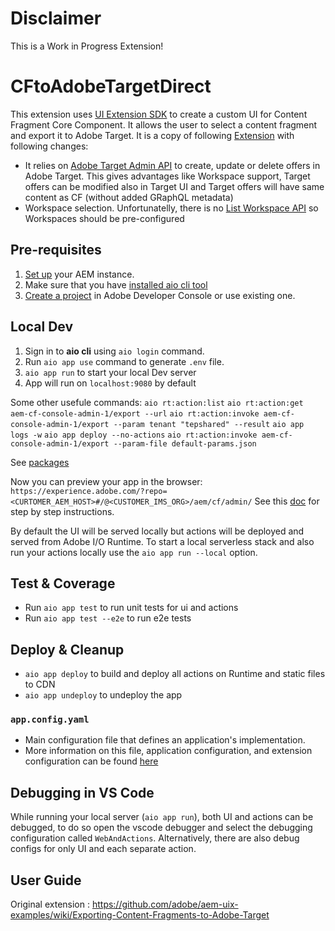 # Disclaimer

This is a Work in Progress Extension!

# CFtoAdobeTargetDirect

This extension uses [UI Extension SDK](https://developer.adobe.com/uix/docs/) to create a custom UI for Content Fragment Core Component.
It allows the user to select a content fragment and export it to Adobe Target. It is a copy of following [Extension](https://github.com/adobe/aem-uix-examples/blob/main/content-fragment-export-to-target/src/aem-cf-console-admin-1/actions/export/index.js) with following changes:

  * It relies on [Adobe Target Admin API](https://developer.adobe.com/target/administer/admin-api/#tag/Offers/operation/createOffer_1_1) to create, update or delete offers in Adobe Target. This gives advantages like Workspace support, Target offers can be modified also in Target UI and Target offers will have same content as CF (without added GRaphQL metadata)
  * Workspace selection. Unfortunatelly, there is no [List Workspace API](https://experienceleaguecommunities.adobe.com/t5/adobe-target-ideas/workspace-list-api-to-get-the-names-of-all-workspaces/idi-p/676644) so Workspaces should be pre-configured


## Pre-requisites
1. [Set up](https://github.com/adobe/aem-uix-examples/wiki/Exporting-Content-Fragments-to-Adobe-Target#aem-instance-setup) your AEM instance.
2. Make sure that you have [installed aio cli tool](https://developer.adobe.com/uix/docs/guides/local-environment/#manage-aio-cli-tool)
3.  [Create a project](https://developer.adobe.com/uix/docs/guides/creating-project-in-dev-console/) in Adobe Developer Console or use existing one.
## Local Dev

1. Sign in to **aio cli** using `aio login` command.
2. Run `aio app use` command to generate `.env` file.
3. `aio app run` to start your local Dev server
4. App will run on `localhost:9080` by default

Some other usefule commands:
`aio rt:action:list`
`aio rt:action:get aem-cf-console-admin-1/export --url`
`aio rt:action:invoke aem-cf-console-admin-1/export --param tenant "tepshared" --result`
`aio app logs -w`
`aio app deploy --no-actions`
`aio rt:action:invoke aem-cf-console-admin-1/export --param-file default-params.json`

See [packages](https://developer.adobe.com/runtime/docs/guides/using/creating_actions/)


Now you can preview your app in the browser: `https://experience.adobe.com/?repo=<CURTOMER_AEM_HOST>#/@<CUSTOMER_IMS_ORG>/aem/cf/admin/`
See this [doc](https://developer.adobe.com/uix/docs/guides/preview-extension-locally/) for step by step instructions.


By default the UI will be served locally but actions will be deployed and served from Adobe I/O Runtime. To start a
local serverless stack and also run your actions locally use the `aio app run --local` option.

## Test & Coverage

- Run `aio app test` to run unit tests for ui and actions
- Run `aio app test --e2e` to run e2e tests

## Deploy & Cleanup

- `aio app deploy` to build and deploy all actions on Runtime and static files to CDN
- `aio app undeploy` to undeploy the app


### `app.config.yaml`

- Main configuration file that defines an application's implementation.
- More information on this file, application configuration, and extension configuration
  can be found [here](https://developer.adobe.com/app-builder/docs/guides/appbuilder-configuration/#appconfigyaml)


## Debugging in VS Code

While running your local server (`aio app run`), both UI and actions can be debugged, to do so open the vscode debugger
and select the debugging configuration called `WebAndActions`.
Alternatively, there are also debug configs for only UI and each separate action.

## User Guide

Original extension : https://github.com/adobe/aem-uix-examples/wiki/Exporting-Content-Fragments-to-Adobe-Target 